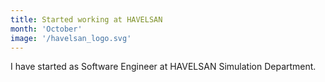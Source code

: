 ```yaml
---
title: Started working at HAVELSAN
month: 'October'
image: '/havelsan_logo.svg'
---
```

I have started as Software Engineer at HAVELSAN Simulation Department.